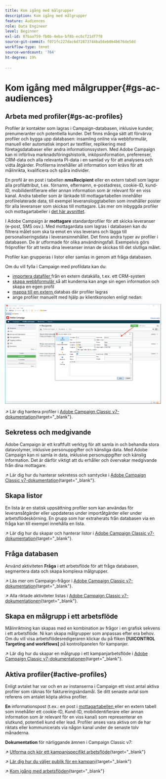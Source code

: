 ```yaml
---
title: Kom igång med målgrupper
description: Kom igång med målgrupper
feature: Audiences
role: Data Engineer
level: Beginner
exl-id: 07baa759-fb0b-4eba-bf8b-ec6cf21df7f8
source-git-commit: f071fc227dac6d72873744ba56eb0b4b676de5dd
workflow-type: tm+mt
source-wordcount: '764'
ht-degree: 19%

---
```


# Kom igång med målgrupper{#gs-ac-audiences}

## Arbeta med profiler{#gs-ac-profiles}

Profiler är kontakter som lagras i Campaign-databasen, inklusive kunder, prenumeranter och potentiella kunder. Det finns många sätt att förvärva profiler och bygga upp databasen: insamling online via webbformulär, manuell eller automatisk import av textfiler, replikering med företagsdatabaser eller andra informationssystem. Med Adobe Campaign kan ni införliva marknadsföringshistorik, inköpsinformation, preferenser, CRM-data och alla relevanta PI-data i en samlad vy för att analysera och vidta åtgärder. Profilerna innehåller all information som krävs för att målinrikta, kvalificera och spåra individer.

En profil är en post i tabellen **nmsRecipient** eller en extern tabell som lagrar alla profilattribut, t.ex. förnamn, efternamn, e-postadress, cookie-ID, kund-ID, mobilidentifierare eller annan information som är relevant för en viss kanal. Andra tabeller som är länkade till mottagartabellen innehåller profilrelaterade data, till exempel leveransloggtabellen som innehåller poster för alla leveranser som skickas till mottagare. Läs mer om inbyggda profiler och mottagartabeller i [det här avsnittet](../dev/datamodel.md#ootb-profiles).

I Adobe Campaign är **mottagare** standardprofiler för att skicka leveranser (e-post, SMS osv.). Med mottagardata som lagras i databasen kan du filtrera målet som ska ta emot en viss leverans och lägga till personaliseringsdata i leveransinnehållet. Det finns andra typer av profiler i databasen. De är utformade för olika användningsfall. Exempelvis görs fröprofiler för att testa dina leveranser innan de skickas till det slutliga målet.

Profiler kan grupperas i listor eller samlas in genom att fråga databasen.


Om du vill fylla i Campaign med profildata kan du:

* [importera datafiler ](import.md) från en extern datakälla, t.ex. ett CRM-system
* [skapa webbformulär ](../dev/webapps.md) så att kunderna kan ange sin egen information och skapa en egen profil
* [mappa till en extern ](../connect/fda.md) databas där profiler lagras
* ange profiler manuellt med hjälp av klientkonsolen enligt nedan:

![](assets/create-profile.png)


↗️ Lär dig hantera profiler i [Adobe Campaign Classic v7-dokumentation](https://experienceleague.adobe.com/docs/campaign-classic/using/getting-started/profile-management/about-profiles.html){target=&quot;_blank&quot;}.


## Sekretess och medgivande

Adobe Campaign är ett kraftfullt verktyg för att samla in och behandla stora datavolymer, inklusive personuppgifter och känsliga data. Med Adobe Campaign kan ni samla in data, inklusive personuppgifter och känslig information. Det är därför viktigt att du erhåller och övervakar medgivande från dina mottagare.

↗️ Lär dig hur du hanterar sekretess och samtycke i [Adobe Campaign Classic v7-dokumentation](https://experienceleague.adobe.com/docs/campaign-classic/using/getting-started/privacy/privacy-and-recommendations.html){target=&quot;_blank&quot;}.

## Skapa listor

En lista är en statisk uppsättning profiler som kan användas för leveransåtgärder eller uppdateras under importåtgärder eller under arbetsflödeskörning. En grupp som har extraherats från databasen via en fråga kan till exempel innehålla en lista.

↗️ Lär dig hur du skapar och hanterar listor i [Adobe Campaign Classic v7-dokumentation](https://experienceleague.adobe.com/docs/campaign-classic/using/getting-started/profile-management/creating-and-managing-lists.html){target=&quot;_blank&quot;}.

## Fråga databasen

Använd aktiviteten **Fråga** i ett arbetsflöde för att fråga databasen, segmentera data och skapa komplexa målgrupper.

↗️ Läs mer om Campaign-frågor i [Adobe Campaign Classic v7-dokumentation](https://experienceleague.adobe.com/docs/campaign-classic/using/automating-with-workflows/introduction/targeting-data.html){target=&quot;_blank&quot;}.

↗️ Alla riktade aktiviteter listas i [Adobe Campaign Classic v7-dokumentationen](https://experienceleague.adobe.com/docs/campaign-classic/using/automating-with-workflows/targeting-activities/about-targeting-activities.html){target=&quot;_blank&quot;}.

## Skapa en målgrupp i ett arbetsflöde

Målinriktning kan skapas med en kombination av frågor i en grafisk sekvens i ett arbetsflöde. Ni kan skapa målgrupper som anpassas efter era behov. Om du vill visa arbetsflödesredigeraren klickar du på fliken **[!UICONTROL Targeting and workflows]** på kontrollpanelen för kampanjer.

↗️ Lär dig hur du skapar en målgrupp i ett kampanjarbetsflöde i [Adobe Campaign Classic v7-dokumentationen](https://experienceleague.adobe.com/docs/campaign-classic/using/orchestrating-campaigns/orchestrate-campaigns/marketing-campaign-target.html?lang=en#building-the-main-target-in-a-workflow){target=&quot;_blank&quot;}.


## Aktiva profiler{#active-profiles}

Enligt avtalet har var och en av instanserna i Campaign ett visst antal aktiva profiler som räknas för faktureringsändamål. Se ditt senaste avtal som referens om antalet köpta aktiva profiler.

**En** informationspost (t.ex.: en post i  [mottagartabellen ](../dev/datamodel.md) eller en extern tabell som innehåller ett cookie-ID, Kund-ID, mobilidentifierare eller annan information som är relevant för en viss kanal) som representerar en slutkund, potentiell kund eller lead. Profiler anses vara aktiva om de har riktats eller kommunicerats via någon kanal under de senaste tolv månaderna.

<!--
You can monitor the number of active profiles used on your instances directly from Campaign Control Panel. 

↗️ For more on this, refer to the [Control Panel documentation](https://docs.adobe.com/content/help/en/control-panel/using/performance-monitoring/active-profiles-monitoring.html).
-->

**Dokumentation** för närliggande ämnen i Campaign Classic v7:

↗️ [Utforma och kör ett kampanjspecifikt arbetsflöde](https://experienceleague.adobe.com/docs/campaign-classic/using/automating-with-workflows/introduction/building-a-workflow.html){target=&quot;_blank&quot;}

↗️ [Lär dig hur du väljer publik för en kampanj](https://experienceleague.adobe.com/docs/campaign-classic/using/orchestrating-campaigns/orchestrate-campaigns/marketing-campaign-target.html){target=&quot;_blank&quot;}

↗️ [Kom igång med arbetsflöden](https://experienceleague.adobe.com/docs/campaign-classic/using/automating-with-workflows/introduction/about-workflows.html){target=&quot;_blank&quot;}
